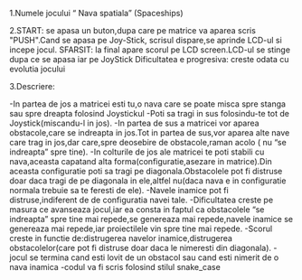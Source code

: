 1.Numele jocului “ Nava spatiala” (Spaceships)

2.START: se apasa un buton,dupa care pe matrice va aparea scris "PUSH".Cand se apasa pe Joy-Stick, scrisul dispare,se aprinde LCD-ul si incepe jocul.
SFARSIT: la final apare scorul pe LCD screen.LCD-ul se stinge dupa ce se apasa iar pe JoyStick
Dificultatea e progresiva: creste odata cu evolutia jocului

3.Descriere:

-In partea de jos a matricei esti tu,o nava care se poate misca spre stanga sau spre dreapta folosind Joystickul
-Poti sa tragi in sus folosindu-te tot de Joystick(miscandu-l in jos).
-In partea de sus a matricei vor aparea obstacole,care se indreapta in jos.Tot in partea de sus,vor aparea alte nave care trag in jos,dar care,spre deosebire de obstacole,raman acolo ( nu “se indreapta” spre tine).
-In colturile de jos ale matricei te poti stabili cu nava,aceasta capatand alta forma(configuratie,asezare in matrice).Din aceasta configuratie poti sa tragi pe diagonala.Obstacolele pot fi distruse doar daca tragi de pe diagonala in ele,altfel nu(daca nava e in configuratie normala trebuie sa te feresti de ele).
-Navele inamice pot fi distruse,indiferent de de configuratia navei tale.
-Dificultatea creste pe masura ce avanseaza jocul,iar ea consta in faptul ca obstacolele “se indreapta” spre tine mai repede,se genereaza mai repede,navele inamice se genereaza mai repede,iar proiectilele vin spre tine mai repede.
-Scorul creste in functie de:distrugerea navelor inamice,distrugerea obstacolelor(care pot fi distruse doar daca le nimeresti din diagonala).
-jocul se termina cand esti lovit de un obstacol sau cand esti nimerit de o nava inamica
-codul va fi scris folosind stilul snake_case



